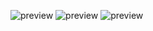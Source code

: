 ![preview](https://github.com/xnejed07/PhysioCrate/PhysioCrate_SignalPlant_toolbox-page-001.jpg)
![preview](https://github.com/xnejed07/PhysioCrate/PhysioCrate_SignalPlant_toolbox-page-002.jpg)
![preview](https://github.com/xnejed07/PhysioCrate/PhysioCrate_SignalPlant_toolbox-page-003.jpg)